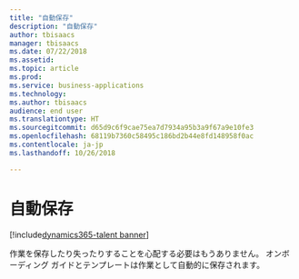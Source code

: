 ```yaml
---
title: "自動保存"
description: "自動保存"
author: tbisaacs
manager: tbisaacs
ms.date: 07/22/2018
ms.assetid: 
ms.topic: article
ms.prod: 
ms.service: business-applications
ms.technology: 
ms.author: tbisaacs
audience: end user
ms.translationtype: HT
ms.sourcegitcommit: d65d9c6f9cae75ea7d7934a95b3a9f67a9e10fe3
ms.openlocfilehash: 68119b7360c58495c186bd2b44e8fd148958f0ac
ms.contentlocale: ja-jp
ms.lasthandoff: 10/26/2018

---
```


#  <a name="auto-save"></a>自動保存

[!include[dynamics365-talent banner](../../includes/dynamics365-talent.md)]




作業を保存したり失ったりすることを心配する必要はもうありません。 オンボーディング ガイドとテンプレートは作業として自動的に保存されます。

